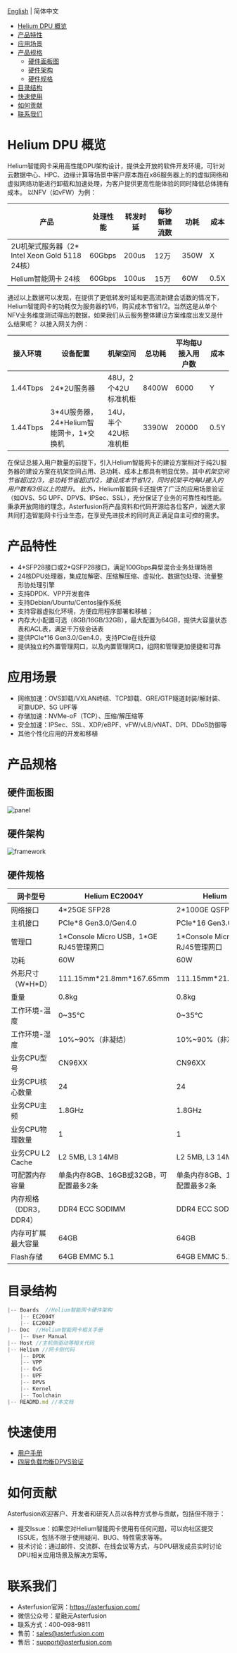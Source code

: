 [English](./README.en.md)  |  简体中文  

- [Helium DPU 概览](#intro)
- [产品特性](#features)
- [应用场景](#scene)
- [产品规格](#spec)
  - [硬件面板图](#panel)
  - [硬件架构](#framework)
  - [硬件规格](#hardware)
- [目录结构](#dir)
- [快速使用](#quickuse)
- [如何贡献](#contribute)
- [联系我们](#contact)


<a id="intro"></a>
# Helium DPU 概览
Helium智能网卡采用高性能DPU架构设计，提供全开放的软件开发环境，可针对云数据中心、HPC、边缘计算等场景中客户原本跑在x86服务器上的的虚拟网络和虚拟网络功能进行卸载和加速处理，为客户提供更高性能体验的同时降低总体拥有成本。
以NFV（如vFW）为例：

| 产品 | 处理性能 | 转发时延 | 每秒新建流数|功耗|成本|
|----|---|--|--|--|--|
|2U机架式服务器（2* Intel Xeon Gold 5118 24核）|60Gbps|200us|12万|350W|X|
|Helium智能网卡 24核|60Gbps|100us|15万|60W|0.5X|
 
通过以上数据可以发现，在提供了更低转发时延和更高流新建会话数的情况下，Helium智能网卡的功耗仅为服务器的1/6，购买成本节省1/2。当然这是从单个NFV业务维度测试得出的数据，如果我们从云服务整体建设方案维度出发又是什么结果呢？
以接入网关为例：

|接入环境|设备配置|机架空间|总功耗|平均每U接入用户数|成本|
|--|--|--|--|--|--|
|1.44Tbps|24*2U服务器|48U，2个42U标准机柜|8400W|6000|Y|
|1.44Tbps|3*4U服务器，24\*Helium智能网卡，1\*交换机|14U，半个42U标准机柜|3390W|20000|0.5Y|
 
在保证总接入用户数量的前提下，引入Helium智能网卡的建设方案相对于纯2U服务器的建设方案在机架空间占用、总功耗、成本上都具有明显优势。其中*机架空间节省超过2/3，总功耗节省超过1/2，建设成本节省1/2，同时机架平均每U接入的用户数有3倍以上的提升*。
此外，Helium智能网卡还提供了广泛的应用场景验证（如OVS、5G UPF、DPVS、IPSec、SSL），充分保证了业务的可靠性和性能。秉承开放网络的理念，Asterfusion将产品资料和代码开源给各位客户，诚邀大家共同打造智能网卡行业生态，在享受先进技术的同时真正满足自主可控的需求。

<a id="features"></a>
# 产品特性
- 4\*SFP28接口或2\*QSFP28接口，满足100Gbps典型混合业务处理场景
- 24核DPU处理器，集成加解密、压缩解压缩、虚拟化、数据包处理、流量整形协处理引擎
- 支持DPDK、VPP开发套件
- 支持Debian/Ubuntu/Centos操作系统
- 支持容器虚拟化环境，方便应用程序部署和移植；
- 内存大小配置可选（8GB/16GB/32GB），最大配置为64GB，提供大容量状态表和ACL表，满足千万级会话表
- 提供PCIe*16 Gen3.0/Gen4.0，支持PCIe在线升级
- 提供独立的外置管理网口，以及内置管理网口，组网和管理更加便捷和可靠

<a id="scene"></a>
# 应用场景
- 网络加速：OVS卸载/VXLAN终结、TCP卸载、GRE/GTP隧道封装/解封装、可靠UDP、5G UPF等
- 存储加速：NVMe-oF（TCP）、压缩/解压缩等
- 安全加速：IPSec、SSL、XDP/eBPF、vFW/vLB/vNAT、DPI、DDoS防御等
- 其他个性化应用的开发和移植

<a id="spec"></a>
# 产品规格

<a id="panel"></a>
## 硬件面板图
  ![panel](Boards/panel.png)

<a id="framework"></a>
## 硬件架构
 ![framework](Boards/frameworks.png)
 
<a id="hardware"></a>
## 硬件规格

| 网卡型号 | Helium EC2004Y | Helium EC2002P |
|-----------|----------------|----------------|
| 网络接口     |  4*25GE SFP28| 2*100GE QSFP28|
|主机接口 | PCIe*8 Gen3.0/Gen4.0 |PCIe*16 Gen3.0/Gen4.0 |
|管理口| 1\*Console Micro USB，1*GE RJ45管理网口 | 1\*Console Micro USB，1*GE RJ45管理网口 |
|功耗|60W|60W|
|外形尺寸（W\*H*D）|111.15mm\*21.8mm*167.65mm|111.15mm\*21.8mm*184.16mm|
|重量|0.8kg|0.8kg|
|工作环境-温度| 0~35℃ | 0~35℃|
|工作环境-湿度|10%~90%（非凝结）| 10%~90%（非凝结）|
|业务CPU型号| CN96XX | CN96XX |
|业务CPU核心数量| 24 | 24 |
|业务CPU主频|1.8GHz |1.8GHz|
|业务CPU物理数量| 1 | 1 |
|业务CPU L2 Cache | L2 5MB, L3 14MB |L2 5MB, L3 14MB|
|可配置内存容量|单条内存8GB、16GB或32GB，可配置最多2条|单条内存8GB、16GB或32GB，可配置最多2条|
|内存规格（DDR3，DDR4）|	DDR4 ECC SODIMM|DDR4 ECC SODIMM|
|内存可扩展最大容量|	64GB| 64GB|
|Flash存储|	64GB EMMC 5.1|64GB EMMC 5.1|

<a id="dir"></a>
# 目录结构
```js
|-- Boards  //Helium智能网卡硬件架构
    |-- EC2004Y
    |-- EC2002P
|-- Doc  //Helium智能网卡相关手册
    |-- User Manual
|-- Host //主机侧驱动等相关代码
|-- Helium //网卡侧代码
    |-- DPDK
    |-- VPP
    |-- OvS
    |-- UPF
    |-- DPVS
    |-- Kernel
    |-- Toolchain
|-- READMD.md //本文档
```

<a id="quickuse"></a>
# 快速使用
- [用户手册](Doc/User%20Manual/Helium%20DPU%20%E7%94%A8%E6%88%B7%E6%89%8B%E5%86%8C.pdf)
- [四层负载均衡DPVS验证](https://asterfusion.com/wp-content/uploads/2023/03/%E5%8A%9F%E8%83%BD%E6%BC%94%E7%A4%BA%E8%A7%86%E9%A2%91-DPU%E6%89%A3%E5%8D%A1%E7%9B%B8%E5%85%B3%E5%8A%9F%E8%83%BD%E9%AA%8C%E8%AF%81%EF%BC%88DPVS%EF%BC%89-e-20230224-v1.0.mp4)

<a id="contribute"></a>
# 如何贡献
Asterfusion欢迎客户、开发者和研究人员以各种方式参与贡献，包括但不限于：
- 提交Issue：如果您对Helium智能网卡使用有任何问题，可以向社区提交ISSUE，包括不限于使用疑问、BUG、特性需求等等。
- 技术讨论：通过邮件、交流群、在线会议等方式，与DPU研发成员实时讨论DPU相关应用场景及解决方案等。

<a id="contact"></a>
# 联系我们
- Asterfusion官网：https://asterfusion.com/
- 微信公众号：星融元Asterfusion
- 联系方式：400-098-9811
- 售前：sales@asterfusion.com
- 售后：support@asterfusion.com
